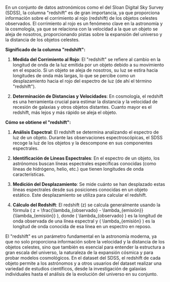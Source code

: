 En un conjunto de datos astronómicos como el del Sloan Digital Sky Survey (SDSS), la columna "redshift" es de gran importancia, ya que proporciona información sobre el corrimiento al rojo (redshift) de los objetos celestes observados. El corrimiento al rojo es un fenómeno clave en la astronomía y la cosmología, ya que se relaciona con la velocidad a la que un objeto se aleja de nosotros, proporcionando pistas sobre la expansión del universo y la distancia de los objetos celestes.

**Significado de la columna "redshift":**

1. **Medida del Corrimiento al Rojo**: El "redshift" se refiere al cambio en la longitud de onda de la luz emitida por un objeto debido a su movimiento en el espacio. Si un objeto se aleja de nosotros, su luz se estira hacia longitudes de onda más largas, lo que se percibe como un desplazamiento hacia el rojo del espectro de luz (de ahí el término "redshift").

2. **Determinación de Distancias y Velocidades**: En cosmología, el redshift es una herramienta crucial para estimar la distancia y la velocidad de recesión de galaxias y otros objetos distantes. Cuanto mayor es el redshift, más lejos y más rápido se aleja el objeto.

**Cómo se obtiene el "redshift":**

1. **Análisis Espectral**: El redshift se determina analizando el espectro de luz de un objeto. Durante las observaciones espectroscópicas, el SDSS recoge la luz de los objetos y la descompone en sus componentes espectrales.

2. **Identificación de Líneas Espectrales**: En el espectro de un objeto, los astrónomos buscan líneas espectrales específicas conocidas (como líneas de hidrógeno, helio, etc.) que tienen longitudes de onda características.

3. **Medición del Desplazamiento**: Se mide cuánto se han desplazado estas líneas espectrales desde sus posiciones conocidas en un objeto estático. Este desplazamiento se utiliza para calcular el redshift.

4. **Cálculo del Redshift**: El redshift (z) se calcula generalmente usando la fórmula \( z = \frac{\lambda_{observado} - \lambda_{emisión}}{\lambda_{emisión}} \), donde \( \lambda_{observado} \) es la longitud de onda observada de una línea espectral y \( \lambda_{emisión} \) es la longitud de onda conocida de esa línea en un espectro en reposo.

El "redshift" es un parámetro fundamental en la astronomía moderna, ya que no solo proporciona información sobre la velocidad y la distancia de los objetos celestes, sino que también es esencial para entender la estructura a gran escala del universo, la naturaleza de la expansión cósmica y para probar modelos cosmológicos. En el dataset del SDSS, el redshift de cada objeto permite a los astrónomos y a otros usuarios del dataset realizar una variedad de estudios científicos, desde la investigación de galaxias individuales hasta el análisis de la evolución del universo en su conjunto.